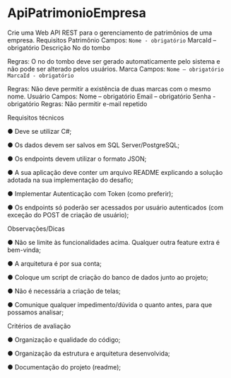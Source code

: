 # ApiPatrimonioEmpresa

Crie uma Web API REST para o gerenciamento de patrimônios de uma empresa.
Requisitos
Patrimônio
Campos:
`Nome - obrigatório`
MarcaId – obrigatório
Descrição
No do tombo

Regras: O no do tombo deve ser gerado automaticamente pelo sistema e não pode ser
alterado pelos usuários.
Marca
Campos:
`Nome – obrigatório
MarcaId - obrigatório`

Regras: Não deve permitir a existência de duas marcas com o mesmo nome.
Usuário
Campos:
Nome – obrigatório
Email – obrigatório
Senha - obrigatório
Regras: Não permitir e-mail repetido

Requisitos técnicos

● Deve se utilizar C#;

● Os dados devem ser salvos em SQL Server/PostgreSQL;

● Os endpoints devem utilizar o formato JSON;

● A sua aplicação deve conter um arquivo README explicando a solução adotada na sua
implementação do desafio;

● Implementar Autenticação com Token (como preferir);

● Os endpoints só poderão ser acessados por usuário autenticados (com exceção do POST de
criação de usuário);

Observações/Dicas

● Não se limite às funcionalidades acima. Qualquer outra feature extra é bem-vinda;

● A arquitetura é por sua conta;

● Coloque um script de criação do banco de dados junto ao projeto;

● Não é necessária a criação de telas;

● Comunique qualquer impedimento/dúvida o quanto antes, para que possamos analisar;

Critérios de avaliação

● Organização e qualidade do código;

● Organização da estrutura e arquitetura desenvolvida;

● Documentação do projeto (readme);
